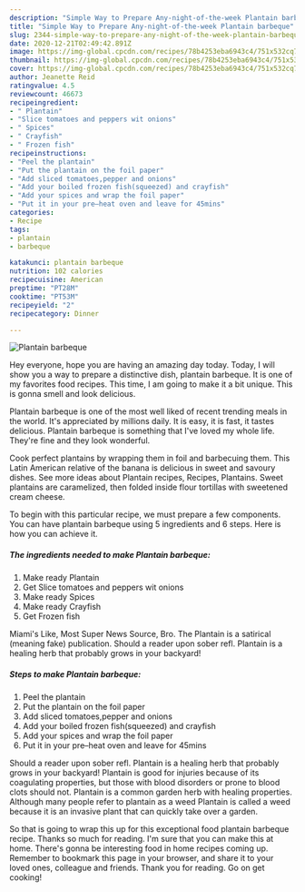 ```yaml
---
description: "Simple Way to Prepare Any-night-of-the-week Plantain barbeque"
title: "Simple Way to Prepare Any-night-of-the-week Plantain barbeque"
slug: 2344-simple-way-to-prepare-any-night-of-the-week-plantain-barbeque
date: 2020-12-21T02:49:42.891Z
image: https://img-global.cpcdn.com/recipes/78b4253eba6943c4/751x532cq70/plantain-barbeque-recipe-main-photo.jpg
thumbnail: https://img-global.cpcdn.com/recipes/78b4253eba6943c4/751x532cq70/plantain-barbeque-recipe-main-photo.jpg
cover: https://img-global.cpcdn.com/recipes/78b4253eba6943c4/751x532cq70/plantain-barbeque-recipe-main-photo.jpg
author: Jeanette Reid
ratingvalue: 4.5
reviewcount: 46673
recipeingredient:
- " Plantain"
- "Slice tomatoes and peppers wit onions"
- " Spices"
- " Crayfish"
- " Frozen fish"
recipeinstructions:
- "Peel the plantain"
- "Put the plantain on the foil paper"
- "Add sliced tomatoes,pepper and onions"
- "Add your boiled frozen fish(squeezed) and crayfish"
- "Add your spices and wrap the foil paper"
- "Put it in your pre–heat oven and leave for 45mins"
categories:
- Recipe
tags:
- plantain
- barbeque

katakunci: plantain barbeque 
nutrition: 102 calories
recipecuisine: American
preptime: "PT28M"
cooktime: "PT53M"
recipeyield: "2"
recipecategory: Dinner

---
```



![Plantain barbeque](https://img-global.cpcdn.com/recipes/78b4253eba6943c4/751x532cq70/plantain-barbeque-recipe-main-photo.jpg)

Hey everyone, hope you are having an amazing day today. Today, I will show you a way to prepare a distinctive dish, plantain barbeque. It is one of my favorites food recipes. This time, I am going to make it a bit unique. This is gonna smell and look delicious.

Plantain barbeque is one of the most well liked of recent trending meals in the world. It's appreciated by millions daily. It is easy, it is fast, it tastes delicious. Plantain barbeque is something that I've loved my whole life. They're fine and they look wonderful.

Cook perfect plantains by wrapping them in foil and barbecuing them. This Latin American relative of the banana is delicious in sweet and savoury dishes. See more ideas about Plantain recipes, Recipes, Plantains. Sweet plantains are caramelized, then folded inside flour tortillas with sweetened cream cheese.


To begin with this particular recipe, we must prepare a few components. You can have plantain barbeque using 5 ingredients and 6 steps. Here is how you can achieve it.

<!--inarticleads1-->

##### The ingredients needed to make Plantain barbeque:

1. Make ready  Plantain
1. Get Slice tomatoes and peppers wit onions
1. Make ready  Spices
1. Make ready  Crayfish
1. Get  Frozen fish


Miami&#39;s Like, Most Super News Source, Bro. The Plantain is a satirical (meaning fake) publication. Should a reader upon sober refl. Plantain is a healing herb that probably grows in your backyard! 

<!--inarticleads2-->

##### Steps to make Plantain barbeque:

1. Peel the plantain
1. Put the plantain on the foil paper
1. Add sliced tomatoes,pepper and onions
1. Add your boiled frozen fish(squeezed) and crayfish
1. Add your spices and wrap the foil paper
1. Put it in your pre–heat oven and leave for 45mins


Should a reader upon sober refl. Plantain is a healing herb that probably grows in your backyard! Plantain is good for injuries because of its coagulating properties, but those with blood disorders or prone to blood clots should not. Plantain is a common garden herb with healing properties. Although many people refer to plantain as a weed Plantain is called a weed because it is an invasive plant that can quickly take over a garden. 

So that is going to wrap this up for this exceptional food plantain barbeque recipe. Thanks so much for reading. I'm sure that you can make this at home. There's gonna be interesting food in home recipes coming up. Remember to bookmark this page in your browser, and share it to your loved ones, colleague and friends. Thank you for reading. Go on get cooking!
